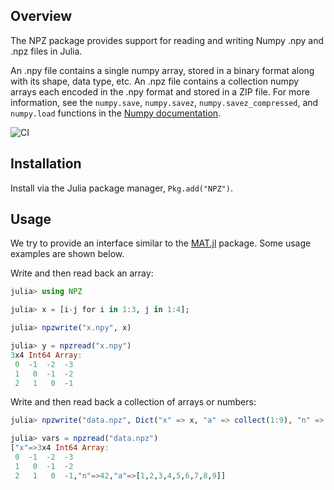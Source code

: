 ## Overview

The NPZ package provides support for reading and writing Numpy .npy and
.npz files in Julia.

An .npy file contains a single numpy array, stored in a binary
format along with its shape, data type, etc. An .npz file contains a
collection numpy arrays each encoded in the .npy format and stored in a
ZIP file.  For more information, see the `numpy.save`, `numpy.savez`,
`numpy.savez_compressed`, and `numpy.load` functions in the [Numpy
documentation](http://docs.scipy.org/doc/numpy/reference/routines.io.html#npz-files).

![CI](https://github.com/fhs/NPZ.jl/workflows/CI/badge.svg)

## Installation

Install via the Julia package manager, `Pkg.add("NPZ")`.

## Usage

We try to provide an interface similar to the
[MAT.jl](https://github.com/simonster/MAT.jl) package.  Some usage
examples are shown below.

Write and then read back an array:

```julia
julia> using NPZ

julia> x = [i-j for i in 1:3, j in 1:4];

julia> npzwrite("x.npy", x)

julia> y = npzread("x.npy")
3x4 Int64 Array:
 0  -1  -2  -3
 1   0  -1  -2
 2   1   0  -1
```

Write and then read back a collection of arrays or numbers:

```julia
julia> npzwrite("data.npz", Dict("x" => x, "a" => collect(1:9), "n" => 42))

julia> vars = npzread("data.npz")
["x"=>3x4 Int64 Array:
 0  -1  -2  -3
 1   0  -1  -2
 2   1   0  -1,"n"=>42,"a"=>[1,2,3,4,5,6,7,8,9]]
```

